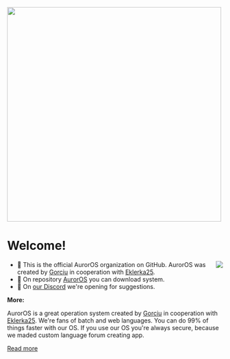 <img align="justify" src="https://cdn.discordapp.com/attachments/1024132470326710383/1206290217670152202/default.png?ex=65db784f&is=65c9034f&hm=9e9f322dc40e88a11fb3a47ffd391a11a4046144bbda24b45f78b246956d677a" style="height:500px;">

# Welcome!

<img align="right" src="https://avatars.githubusercontent.com/u/157804013?s=200&u=2ce38e6b2cf8349677f2b71a805238a6a8e1c454&v=4">

- 🙋 This is the official AurorOS organization on GitHub. AurorOS was created by [Gorciu](https://github.com/gorciu-official) in cooperation with [Eklerka25](https://github.com/Eklerka25).
- 🌈 On repository [AurorOS](https://github.com/Auror-OS/AurorOS) you can download system.
- 🧙 On [our Discord](https://dsc.gg/auror-os) we're opening for suggestions.

**More:**

AurorOS is a great operation system created by [Gorciu](https://github.com/gorciu-official) in cooperation with [Eklerka25](https://github.com/Eklerka25). We're fans of batch and web languages. You can do 99% of things faster with our OS. If you use our OS you're always secure, because we maded custom language forum creating app.

[Read more](https://github.com/Auror-OS/AurorOS)
